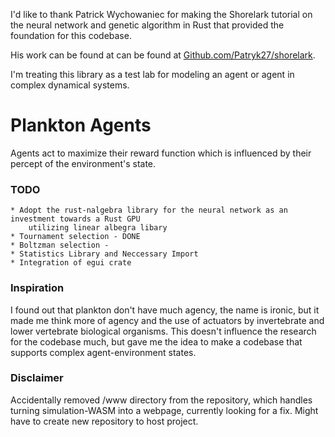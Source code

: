 I'd like to thank Patrick Wychowaniec for making the Shorelark tutorial on the neural network and genetic algorithm in Rust that provided the foundation for this codebase.

His work can be found at can be found at [Github.com/Patryk27/shorelark](https://github.com/Patryk27/shorelark).

I'm treating this library as a test lab for modeling an agent or agent in complex dynamical systems.

# Plankton Agents
Agents act to maximize their reward function which is influenced by their percept of the environment's state.


### TODO
    * Adopt the rust-nalgebra library for the neural network as an investment towards a Rust GPU
        utilizing linear albegra libary
    * Tournament selection - DONE 
    * Boltzman selection - 
    * Statistics Library and Neccessary Import
    * Integration of egui crate

### Inspiration
I found out that plankton don't have much agency, the name is ironic, but it made me think more of agency and the use of actuators by invertebrate and lower vertebrate biological organisms.
This doesn't influence the research for the codebase much, but gave me the idea to make a codebase that supports complex agent-environment states. 

### Disclaimer 
Accidentally removed /www directory from the repository, which handles turning simulation-WASM into a
webpage, currently looking for a fix. Might have to create new repository to host project. 
